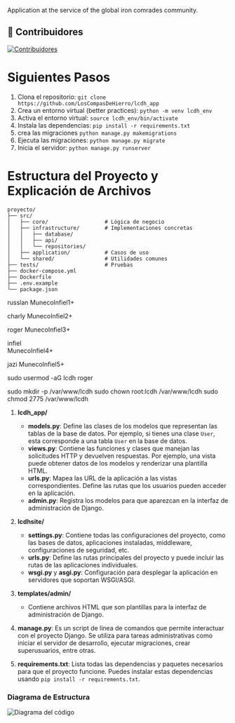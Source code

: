 Application at the service of the global iron comrades community.

## 🤝 Contribuidores
[![Contribuidores](https://contrib.rocks/image?repo=LosCompasDeHierro/lcdh_app)](https://github.com/LosCompasDeHierro/lcdh_app/graphs/contributors)

# Siguientes Pasos
   1. Clona el repositorio: `git clone https://github.com/LosCompasDeHierro/lcdh_app`
   2. Crea un entorno virtual (better practices): `python -m venv lcdh_env`
   3. Activa el entorno virtual: `source lcdh_env/bin/activate`
   4. Instala las dependencias: `pip install -r requirements.txt`
   5. crea las migraciones `python manage.py makemigrations`
   6. Ejecuta las migraciones: `python manage.py migrate`
   7. Inicia el servidor: `python manage.py runserver`


# Estructura del Proyecto y Explicación de Archivos

```
proyecto/
├── src/
│   ├── core/                  # Lógica de negocio
│   ├── infrastructure/        # Implementaciones concretas
│   │   ├── database/
│   │   ├── api/
│   │   └── repositories/
│   ├── application/           # Casos de uso
│   └── shared/                # Utilidades comunes
├── tests/                     # Pruebas
├── docker-compose.yml
├── Dockerfile
├── .env.example
└── package.json
```

russlan
MunecoInfiel1+

charly
MunecoInfiel2+

roger
MunecoInfiel3+

infiel  
MunecoInfiel4+


jazi
MunecoInfiel5+

sudo usermod -aG lcdh roger

sudo mkdir -p /var/www/lcdh
sudo chown root:lcdh /var/www/lcdh
sudo chmod 2775 /var/www/lcdh


1. **lcdh_app/**
   - **models.py**: Define las clases de los modelos que representan las tablas de la base de datos. Por ejemplo, si tienes una clase `User`, esta corresponde a una tabla `User` en la base de datos.
   - **views.py**: Contiene las funciones y clases que manejan las solicitudes HTTP y devuelven respuestas. Por ejemplo, una vista puede obtener datos de los modelos y renderizar una plantilla HTML.
   - **urls.py**: Mapea las URL de la aplicación a las vistas correspondientes. Define las rutas que los usuarios pueden acceder en la aplicación.
   - **admin.py**: Registra los modelos para que aparezcan en la interfaz de administración de Django.

2. **lcdhsite/**
   - **settings.py**: Contiene todas las configuraciones del proyecto, como las bases de datos, aplicaciones instaladas, middleware, configuraciones de seguridad, etc.
   - **urls.py**: Define las rutas principales del proyecto y puede incluir las rutas de las aplicaciones individuales.
   - **wsgi.py** y **asgi.py**: Configuración para desplegar la aplicación en servidores que soportan WSGI/ASGI.

3. **templates/admin/**
   - Contiene archivos HTML que son plantillas para la interfaz de administración de Django.

4. **manage.py**: Es un script de línea de comandos que permite interactuar con el proyecto Django. Se utiliza para tareas administrativas como iniciar el servidor de desarrollo, ejecutar migraciones, crear superusuarios, entre otras.

5. **requirements.txt**: Lista todas las dependencias y paquetes necesarios para que el proyecto funcione. Puedes instalar estas dependencias usando `pip install -r requirements.txt`.

### Diagrama de Estructura
![Diagrama del código](https://assets.digitalocean.com/articles/alligator/boo.svg "a title")
